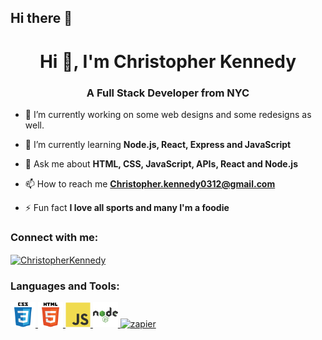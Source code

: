 ## Hi there 👋

<h1 align="center">Hi 👋, I'm Christopher Kennedy</h1>
<h3 align="center">A Full Stack Developer from NYC </h3>

- 🔭 I’m currently working on some web designs and some redesigns as well.

- 🌱 I’m currently learning **Node.js, React, Express and JavaScript**

- 💬 Ask me about **HTML, CSS, JavaScript, APIs, React and Node.js**

- 📫 How to reach me **Christopher.kennedy0312@gmail.com**

- ⚡ Fun fact **I love all sports and many I'm a foodie**

<h3 align="left">Connect with me:</h3>
<p align="left">
<a href="https://linkedin.com/in/christopher-kennedy-70303b158" target="blank"><img align="center" src="https://raw.githubusercontent.com/rahuldkjain/github-profile-readme-generator/master/src/images/icons/Social/linked-in-alt.svg" alt=ChristopherKennedy height="30" width="40" /></a>
</p>

<h3 align="left">Languages and Tools:</h3>
<p align="left"> <a href="https://www.w3schools.com/css/" target="_blank" rel="noreferrer"> <img src="https://raw.githubusercontent.com/devicons/devicon/master/icons/css3/css3-original-wordmark.svg" alt="css3" width="40" height="40"/> </a> <a href="https://www.w3.org/html/" target="_blank" rel="noreferrer"> <img src="https://raw.githubusercontent.com/devicons/devicon/master/icons/html5/html5-original-wordmark.svg" alt="html5" width="40" height="40"/> </a> <a href="https://developer.mozilla.org/en-US/docs/Web/JavaScript" target="_blank" rel="noreferrer"> <img src="https://raw.githubusercontent.com/devicons/devicon/master/icons/javascript/javascript-original.svg" alt="javascript" width="40" height="40"/> </a> <a href="https://nodejs.org" target="_blank" rel="noreferrer"> <img src="https://raw.githubusercontent.com/devicons/devicon/master/icons/nodejs/nodejs-original-wordmark.svg" alt="nodejs" width="40" height="40"/> </a> <a href="https://zapier.com" target="_blank" rel="noreferrer"> <img src="https://www.vectorlogo.zone/logos/zapier/zapier-icon.svg" alt="zapier" width="40" height="40"/> </a> </p>
